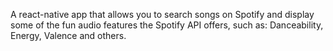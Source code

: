 A react-native app that allows you to search songs on Spotify and display some of the fun audio features the Spotify API offers, such as: Danceability, Energy, Valence and others.
